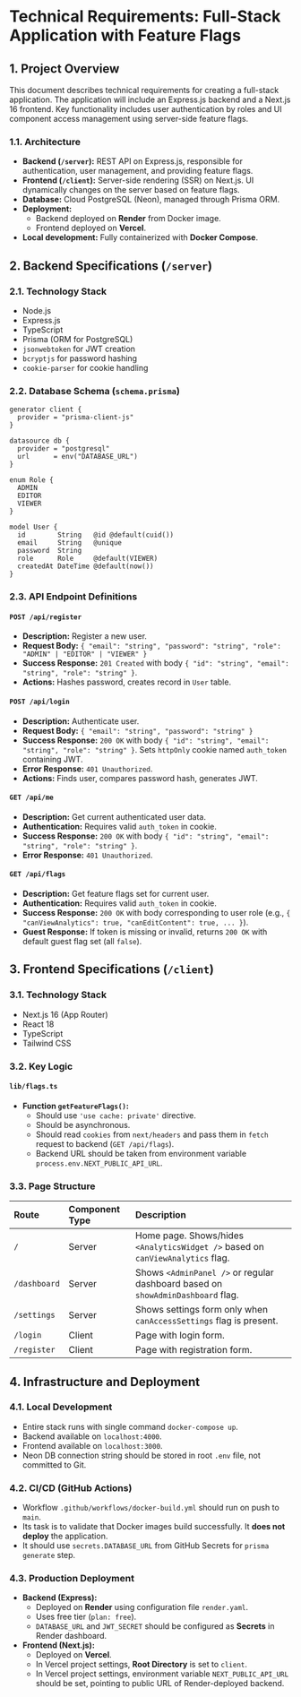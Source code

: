 # Technical Requirements: Full-Stack Application with Feature Flags

## 1. Project Overview

This document describes technical requirements for creating a full-stack application. The application will include an Express.js backend and a Next.js 16 frontend. Key functionality includes user authentication by roles and UI component access management using server-side feature flags.

### 1.1. Architecture

- **Backend (`/server`):** REST API on Express.js, responsible for authentication, user management, and providing feature flags.
- **Frontend (`/client`):** Server-side rendering (SSR) on Next.js. UI dynamically changes on the server based on feature flags.
- **Database:** Cloud PostgreSQL (Neon), managed through Prisma ORM.
- **Deployment:**
  - Backend deployed on **Render** from Docker image.
  - Frontend deployed on **Vercel**.
- **Local development:** Fully containerized with **Docker Compose**.

## 2. Backend Specifications (`/server`)

### 2.1. Technology Stack

- Node.js
- Express.js
- TypeScript
- Prisma (ORM for PostgreSQL)
- `jsonwebtoken` for JWT creation
- `bcryptjs` for password hashing
- `cookie-parser` for cookie handling

### 2.2. Database Schema (`schema.prisma`)

```prisma
generator client {
  provider = "prisma-client-js"
}

datasource db {
  provider = "postgresql"
  url      = env("DATABASE_URL")
}

enum Role {
  ADMIN
  EDITOR
  VIEWER
}

model User {
  id        String   @id @default(cuid())
  email     String   @unique
  password  String
  role      Role     @default(VIEWER)
  createdAt DateTime @default(now())
}
```

### 2.3. API Endpoint Definitions

#### `POST /api/register`

- **Description:** Register a new user.
- **Request Body:** `{ "email": "string", "password": "string", "role": "ADMIN" | "EDITOR" | "VIEWER" }`
- **Success Response:** `201 Created` with body `{ "id": "string", "email": "string", "role": "string" }`.
- **Actions:** Hashes password, creates record in `User` table.

#### `POST /api/login`

- **Description:** Authenticate user.
- **Request Body:** `{ "email": "string", "password": "string" }`
- **Success Response:** `200 OK` with body `{ "id": "string", "email": "string", "role": "string" }`. Sets `httpOnly` cookie named `auth_token` containing JWT.
- **Error Response:** `401 Unauthorized`.
- **Actions:** Finds user, compares password hash, generates JWT.

#### `GET /api/me`

- **Description:** Get current authenticated user data.
- **Authentication:** Requires valid `auth_token` in cookie.
- **Success Response:** `200 OK` with body `{ "id": "string", "email": "string", "role": "string" }`.
- **Error Response:** `401 Unauthorized`.

#### `GET /api/flags`

- **Description:** Get feature flags set for current user.
- **Authentication:** Requires valid `auth_token` in cookie.
- **Success Response:** `200 OK` with body corresponding to user role (e.g., `{ "canViewAnalytics": true, "canEditContent": true, ... }`).
- **Guest Response:** If token is missing or invalid, returns `200 OK` with default guest flag set (all `false`).

## 3. Frontend Specifications (`/client`)

### 3.1. Technology Stack

- Next.js 16 (App Router)
- React 18
- TypeScript
- Tailwind CSS

### 3.2. Key Logic

#### `lib/flags.ts`

- **Function `getFeatureFlags()`:**
  - Should use `'use cache: private'` directive.
  - Should be asynchronous.
  - Should read `cookies` from `next/headers` and pass them in `fetch` request to backend (`GET /api/flags`).
  - Backend URL should be taken from environment variable `process.env.NEXT_PUBLIC_API_URL`.

### 3.3. Page Structure

| Route        | Component Type | Description                                                                                        |
| :----------- | :------------- | :------------------------------------------------------------------------------------------------ |
| `/`          | Server         | Home page. Shows/hides `<AnalyticsWidget />` based on `canViewAnalytics` flag.                   |
| `/dashboard` | Server         | Shows `<AdminPanel />` or regular dashboard based on `showAdminDashboard` flag.                  |
| `/settings`  | Server         | Shows settings form only when `canAccessSettings` flag is present.                               |
| `/login`     | Client         | Page with login form.                                                                             |
| `/register`  | Client         | Page with registration form.                                                                      |

## 4. Infrastructure and Deployment

### 4.1. Local Development

- Entire stack runs with single command `docker-compose up`.
- Backend available on `localhost:4000`.
- Frontend available on `localhost:3000`.
- Neon DB connection string should be stored in root `.env` file, not committed to Git.

### 4.2. CI/CD (GitHub Actions)

- Workflow `.github/workflows/docker-build.yml` should run on push to `main`.
- Its task is to validate that Docker images build successfully. It **does not deploy** the application.
- It should use `secrets.DATABASE_URL` from GitHub Secrets for `prisma generate` step.

### 4.3. Production Deployment

- **Backend (Express):**
  - Deployed on **Render** using configuration file `render.yaml`.
  - Uses free tier (`plan: free`).
  - `DATABASE_URL` and `JWT_SECRET` should be configured as **Secrets** in Render dashboard.
- **Frontend (Next.js):**
  - Deployed on **Vercel**.
  - In Vercel project settings, **Root Directory** is set to `client`.
  - In Vercel project settings, environment variable `NEXT_PUBLIC_API_URL` should be set, pointing to public URL of Render-deployed backend.